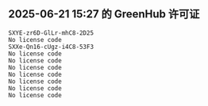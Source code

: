## 2025-06-21 15:27 的 GreenHub 许可证
```
SXYE-zr6D-GlLr-mhC8-2D25
No license code
SXXe-Qn16-cUgz-i4C8-53F3
No license code
No license code
No license code
No license code
No license code
No license code
No license code
```
